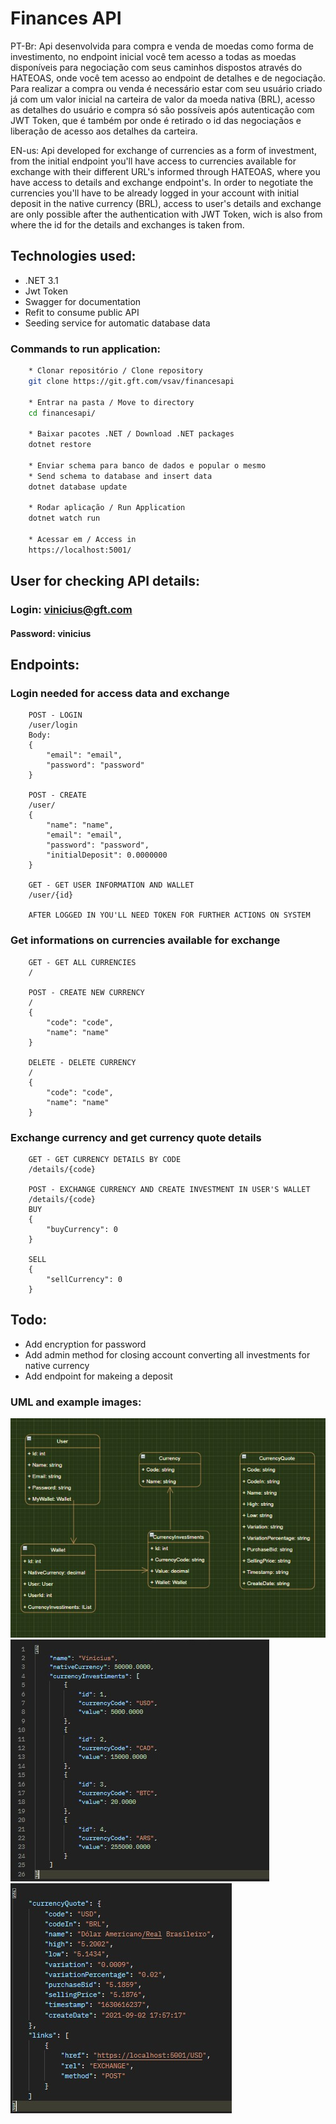 # Finances API

PT-Br: Api desenvolvida para compra e venda de moedas como forma de investimento, no endpoint inicial você tem acesso a todas as moedas disponíveis para negociação com seus caminhos dispostos através do HATEOAS, onde você tem acesso ao endpoint de detalhes e de negociação.
Para realizar a compra ou venda é necessário estar com seu usuário criado já com um valor inicial na carteira de valor da moeda nativa (BRL), acesso as detalhes do usuário e compra só são possíveis após autenticação com JWT Token, que é também por onde é retirado o id das negociaçãos e liberação de acesso aos detalhes da carteira.

EN-us: Api developed for exchange of currencies as a form of investment, from the initial endpoint you'll have access to currencies available for exchange with their different URL's informed through HATEOAS, where you have access to details and exchange endpoint's.
In order to negotiate the currencies you'll have to be already logged in your account with initial deposit in the native currency (BRL), access to user's details and exchange are only possible after the authentication with JWT Token, wich is also from where the id for the details and exchanges is taken from.

## Technologies used:

* .NET 3.1
* Jwt Token
* Swagger for documentation
* Refit to consume public API
* Seeding service for automatic database data

### Commands to run application:

```bash
    * Clonar repositório / Clone repository
    git clone https://git.gft.com/vsav/financesapi

    * Entrar na pasta / Move to directory
    cd financesapi/

    * Baixar pacotes .NET / Download .NET packages
    dotnet restore

    * Enviar schema para banco de dados e popular o mesmo
    * Send schema to database and insert data
    dotnet database update

    * Rodar aplicação / Run Application
    dotnet watch run

    * Acessar em / Access in
    https://localhost:5001/
```

## User for checking API details:
### **Login:** vinicius@gft.com
#### **Password:** vinicius

## Endpoints:

### Login needed for access data and exchange
```
    POST - LOGIN
    /user/login
    Body:
    {
        "email": "email",
        "password": "password"
    }

    POST - CREATE
    /user/
    {
        "name": "name",
        "email": "email",
        "password": "password",
        "initialDeposit": 0.0000000
    }

    GET - GET USER INFORMATION AND WALLET
    /user/{id}
    
    AFTER LOGGED IN YOU'LL NEED TOKEN FOR FURTHER ACTIONS ON SYSTEM
```

### Get informations on currencies available for exchange
```
    GET - GET ALL CURRENCIES
    /

    POST - CREATE NEW CURRENCY
    /
    {
        "code": "code",
        "name": "name"
    }

    DELETE - DELETE CURRENCY
    /
    {
        "code": "code",
        "name": "name"
    }
```

### Exchange currency and get currency quote details
```
    GET - GET CURRENCY DETAILS BY CODE
    /details/{code}

    POST - EXCHANGE CURRENCY AND CREATE INVESTMENT IN USER'S WALLET
    /details/{code}
    BUY
    {
        "buyCurrency": 0
    }

    SELL
    {
        "sellCurrency": 0
    }
```

## Todo:
* Add encryption for password
* Add admin method for closing account converting all investments for native currency
* Add endpoint for makeing a deposit

### UML and example images:

![Screenshot](https://raw.githubusercontent.com/Vinicius-92/finances-api/main/Images/UML.jpg)
![Screenshot](https://raw.githubusercontent.com/Vinicius-92/finances-api/main/Images/UserInfo.jpg)
![Screenshot](https://raw.githubusercontent.com/Vinicius-92/finances-api/main/Images/Quote.jpg)





